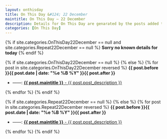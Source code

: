 ```yaml
---
layout: onthisday
title: On This Day &#124; 22 December
maintitle: On This Day — 22 December
description: Details for On This Day are genarated by the posts added to the website so the content is subject to changes/updates over time.
categories: [On This Day]
---
```


{% if site.categories.OnThisDay22December == null and site.categories.Repeat22December == null %}
<strong>Sorry no known details for today</strong>
{% endif %}

{% if site.categories.OnThisDay22December == null %}
{% else %}
{% for post in site.categories.OnThisDay22December reversed %}
<strong>{{ post.before }}{{ post.date | date: "%e %B %Y" }}{{ post.after }}</strong>
<ul>
<li> ——: <a href="{{ post.url }}"><strong>{{ post.maintitle }}</strong> - {{ post.post_description }}</a></li>
</ul>
{% endfor %}
{% endif %}

{% if site.categories.Repeat22December == null %}
{% else %}
{% for post in site.categories.Repeat22December reversed %}
<strong>{{ post.before }}{{ post.date | date: "%e %B %Y" }}{{ post.after }}</strong>
<ul>
<li> ——: <a href="{{ post.url }}"><strong>{{ post.maintitle }}</strong> - {{ post.post_description }}</a></li>
</ul>
{% endfor %}
{% endif %}
